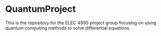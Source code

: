 # QuantumProject
This is the repository for the ELEC 4995 project group focusing on using quantum computing methods to solve differential equations. 

